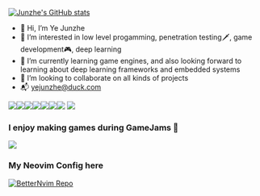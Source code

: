 [![Junzhe's GitHub stats](https://github-readme-stats-ctme-git-master-yejunzhes-projects.vercel.app/api?username=ye-junzhe&count_private=true&show_icons=true&theme=radical&bg_color=1e1e2e&text_color=cdd6f4&icon_color=cba6f7&title_color=94e2d5)](https://github.com/anuraghazra/github-readme-stats)

- 👋 Hi, I’m Ye Junzhe
- 👀 I’m interested in low level progamming, penetration testing🗡️, game development🎮, deep learning
- 🌱 I’m currently learning game engines, and also looking forward to learning about deep learning frameworks and embedded systems
- 💞️ I’m looking to collaborate on all kinds of projects
- 📬 yejunzhe@duck.com

<img src="https://img.shields.io/badge/C-00599C?style=for-the-badge&logo=c&logoColor=white" /><img src="https://img.shields.io/badge/Rust-000000?style=for-the-badge&logo=rust&logoColor=white" /><img src="https://img.shields.io/badge/C%23-239120?style=for-the-badge&logo=c-sharp&logoColor=white" /><img src="https://img.shields.io/badge/C%2B%2B-00599C?style=for-the-badge&logo=c%2B%2B&logoColor=white" /><img src="https://img.shields.io/badge/Lua-2C2D72?style=for-the-badge&logo=lua&logoColor=white" /><img src="https://img.shields.io/badge/NeoVim-%2357A143.svg?&style=for-the-badge&logo=neovim&logoColor=white" /><img src="https://img.shields.io/badge/Python-FFD43B?style=for-the-badge&logo=python&logoColor=blue" /> <img src="https://img.shields.io/badge/Ruby-CC342D?style=for-the-badge&logo=ruby&logoColor=white" />

### I enjoy making games during GameJams 🤠
<a href="https://hezikele.itch.io/castle-rambler">
  <img src="https://img.shields.io/badge/Itch.io-FA5C5C?style=for-the-badge&logo=itchdotio&logoColor=white" />
</a>

### My Neovim Config here
[![BetterNvim Repo](https://github-readme-stats-ctme-git-master-yejunzhes-projects.vercel.app/api/pin/?username=ye-junzhe&repo=BetterNvim&bg_color=1e1e2e&text_color=cdd6f4&icon_color=cba6f7&title_color=94e2d5)](https://github.com/ye-junzhe/BetterNvim)
                                                                                 
